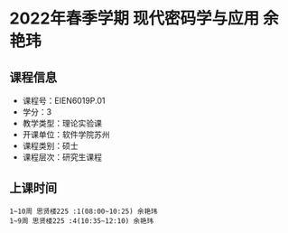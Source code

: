 # 2022年春季学期 现代密码学与应用 余艳玮






## 课程信息

- 课程号：EIEN6019P.01
- 学分：3
- 教学类型：理论实验课
- 开课单位：软件学院苏州
- 课程类别：硕士
- 课程层次：研究生课程

## 上课时间

```
1~10周 思贤楼225 :1(08:00~10:25) 余艳玮
1~9周 思贤楼225 :4(10:35~12:10) 余艳玮
```

